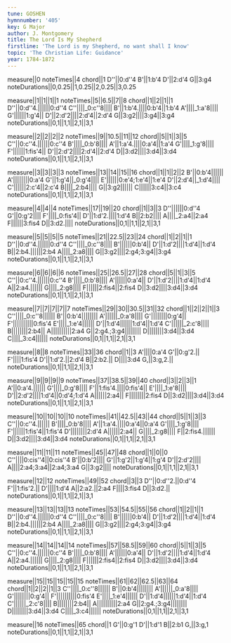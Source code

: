 ```yaml
---
tune: GOSHEN
hymnnumber: '405'
key: G Major
author: J. Montgomery
title: The Lord Is My Shepherd
firstline: 'The Lord is my Shepherd, no want shall I know'
topic: 'The Christian Life: Guidance'
year: 1784-1872
---
```

measure||0
noteTimes||4
chord||1
D''||0:d''4
B'||1:b'4
D'||2:d'4
G||3:g4
noteDurations||0,0.25||1,0.25||2,0.25||3,0.25

measure||1||1||1||1
noteTimes||5||6.5||7||8
chord||1||2||1||1
D''||0:d''4.||||||0:d''4
C''||||_0:c''8||||
B'||1:b'4.||||0:b'4||1:b'4
A'||||_1:a'8||||
G'||||||1:g'4||
D'||2:d'2||||2:d'4||2:d'4
G||3:g2||||3:g4||3:g4
noteDurations||0,1||1,1||2,1||3,1

measure||2||2||2||2
noteTimes||9||10.5||11||12
chord||5||1||3||5
C''||0:c''4.||||||0:c''4
B'||||_0:b'8||||
A'||1:a'4.||||0:a'4||1:a'4
G'||||_1:g'8||||
F'||||||1:fis'4||
D'||2:d'2||||2:d'4||2:d'4
D||3:d2||||3:d4||3:d4
noteDurations||0,1||1,1||2,1||3,1

measure||3||3||3||3
noteTimes||13||14||15||16
chord||1||1||2||2
B'||0:b'4||||||
A'||||||||0:a'4
G'||1:g'4||_0:g'4||||
E'||||||0:e'4;1:e'4||1:e'4
D'||2:d'4||_1:d'4||||
C'||||||2:c'4||2:c'4
B||||_2:b4||||
G||3:g2||||||
C||||||3:c4||3:c4
noteDurations||0,1||1,1||2,1||3,1

measure||4||4||4
noteTimes||17||19||20
chord||1||3||3
D''||||||0:d''4
G'||0:g'2||||
F'||||_0:fis'4||
D'||1:d'2.||||1:d'4
B||2:b2||||
A||||_2:a4||2:a4
F||||||3:fis4
D||3:d2.||||
noteDurations||0,1||1,1||2,1||3,1

measure||5||5||5||5
noteTimes||21||22.5||23||24
chord||1||2||1||1
D''||0:d''4.||||||0:d''4
C''||||_0:c''8||||
B'||||||0:b'4||
D'||1:d'2||||1:d'4||1:d'4
B||2:b4.||||||2:b4
A||||_2:a8||||
G||3:g2||||2:g4;3:g4||3:g4
noteDurations||0,1||1,1||2,1||3,1

measure||6||6||6||6
noteTimes||25||26.5||27||28
chord||5||1||3||5
C''||0:c''4.||||||0:c''4
B'||||_0:b'8||||
A'||||||0:a'4||
D'||1:d'2||||1:d'4||1:d'4
A||2:a4.||||||
G||||_2:g8||||
F||||||2:fis4||2:fis4
D||3:d2||||3:d4||3:d4
noteDurations||0,1||1,1||2,1||3,1

measure||7||7||7||7||7
noteTimes||29||30||30.5||31||32
chord||1||2||2||1||3
C''||||_0:c''8||||||
B'||0:b'4||||||||
A'||||||_0:a'8||||
G'||||||||0:g'4||
F'||||||||||0:fis'4
E'||||_1:e'4||||||
D'||1:d'4||||||1:d'4||1:d'4
C'||||||_2:c'8||||
B||||||||2:b4||
A||||||||||2:a4
G||2:g4.;3:g4||||||||
D||||||||3:d4||3:d4
C||||_3:c4||||||
noteDurations||0,1||1,1||2,1||3,1

measure||8||8
noteTimes||33||36
chord||1||3
A'||||0:a'4
G'||0:g'2.||
F'||||1:fis'4
D'||1:d'2.||2:d'4
B||2:b2.||
D||||3:d4
G,||3:g,2.||
noteDurations||0,1||1,1||2,1||3,1

measure||9||9||9||9
noteTimes||37||38.5||39||40
chord||3||2||3||1
A'||0:a'4.||||||
G'||||_0:g'8||||
F'||1:fis'4.||||0:fis'4||
E'||||_1:e'8||||
D'||2:d'2||||1:d'4||0:d'4;1:d'4
A||||||2:a4||
F||||||||2:fis4
D||3:d2||||3:d4||3:d4
noteDurations||0,1||1,1||2,1||3,1

measure||10||10||10||10
noteTimes||41||42.5||43||44
chord||5||1||3||3
C''||0:c''4.||||||
B'||||_0:b'8||||
A'||1:a'4.||||0:a'4||0:a'4
G'||||_1:g'8||||
F'||||||1:fis'4||1:fis'4
D'||||||||2:d'4
A||||||2:a4||
G||||_2:g8||||
F||2:fis4.||||||
D||3:d2||||3:d4||3:d4
noteDurations||0,1||1,1||2,1||3,1

measure||11||11||11
noteTimes||45||47||48
chord||1||0||0
C''||||0:cis''4||0:cis''4
B'||0:b'2||||
G'||1:g'2||1:g'4||1:g'4
D'||2:d'2||||
A||||2:a4;3:a4||2:a4;3:a4
G||3:g2||||
noteDurations||0,1||1,1||2,1||3,1

measure||12||12
noteTimes||49||52
chord||3||3
D''||0:d''2.||0:d''4
F'||1:fis'2.||
D'||||1:d'4
A||2:a2.||2:a4
F||||3:fis4
D||3:d2.||
noteDurations||0,1||1,1||2,1||3,1

measure||13||13||13||13
noteTimes||53||54.5||55||56
chord||1||2||1||1
D''||0:d''4.||||||0:d''4
C''||||_0:c''8||||
B'||||||0:b'4||
D'||1:d'2||||1:d'4||1:d'4
B||2:b4.||||||2:b4
A||||_2:a8||||
G||3:g2||||2:g4;3:g4||3:g4
noteDurations||0,1||1,1||2,1||3,1

measure||14||14||14||14
noteTimes||57||58.5||59||60
chord||5||1||3||5
C''||0:c''4.||||||0:c''4
B'||||_0:b'8||||
A'||||||0:a'4||
D'||1:d'2||||1:d'4||1:d'4
A||2:a4.||||||
G||||_2:g8||||
F||||||2:fis4||2:fis4
D||3:d2||||3:d4||3:d4
noteDurations||0,1||1,1||2,1||3,1

measure||15||15||15||15||15
noteTimes||61||62||62.5||63||64
chord||1||2||2||1||3
C''||||_0:c''8||||||
B'||0:b'4||||||||
A'||||||_0:a'8||||
G'||||||||0:g'4||
F'||||||||||0:fis'4
E'||||_1:e'4||||||
D'||1:d'4||||||1:d'4||1:d'4
C'||||||_2:c'8||||
B||||||||2:b4||
A||||||||||2:a4
G||2:g4.;3:g4||||||||
D||||||||3:d4||3:d4
C||||_3:c4||||||
noteDurations||0,1||1,1||2,1||3,1

measure||16
noteTimes||65
chord||1
G'||0:g'1
D'||1:d'1
B||2:b1
G,||3:g,1
noteDurations||0,1||1,1||2,1||3,1

